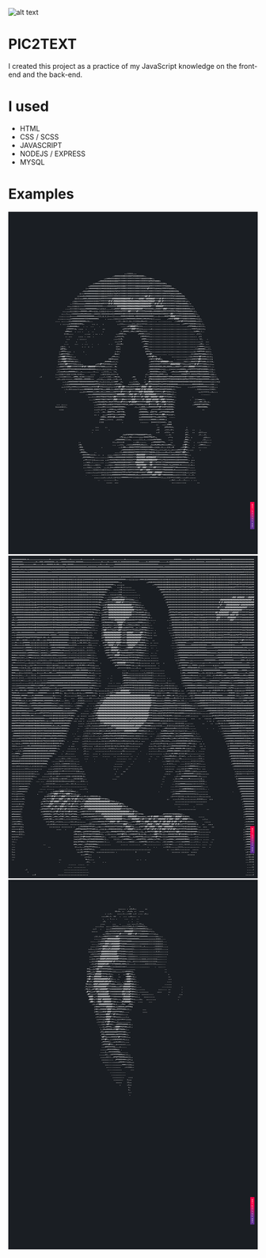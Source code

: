 ![alt text](https://repository-images.githubusercontent.com/325677099/e8530880-4af9-11eb-9aac-715adacf7e0a)

# PIC2TEXT
I created this project as a practice of my JavaScript knowledge on the front-end and the back-end. 

# I used

* HTML
* CSS / SCSS
* JAVASCRIPT
* NODEJS / EXPRESS
* MYSQL

# Examples

![Screenshot](https://raw.githubusercontent.com/ifariat/PIC2TEXT/master/examples/image_generated_by_pic2text515.jpg)
![Screenshot](https://raw.githubusercontent.com/ifariat/PIC2TEXT/master/examples/image_generated_by_pic2text516.jpg)
![Screenshot](https://raw.githubusercontent.com/ifariat/PIC2TEXT/master/examples/image_generated_by_pic2text514.jpg)
